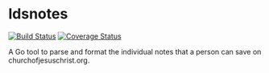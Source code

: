 # ldsnotes
[![Build Status](https://travis-ci.org/robarchibald/ldsnotes.svg?branch=master)](https://travis-ci.org/robarchibald/ldsnotes) [![Coverage Status](https://coveralls.io/repos/github/robarchibald/ldsnotes/badge.svg?branch=master)](https://coveralls.io/github/robarchibald/ldsnotes?branch=master)

A Go tool to parse and format the individual notes that a person can save on churchofjesuschrist.org.